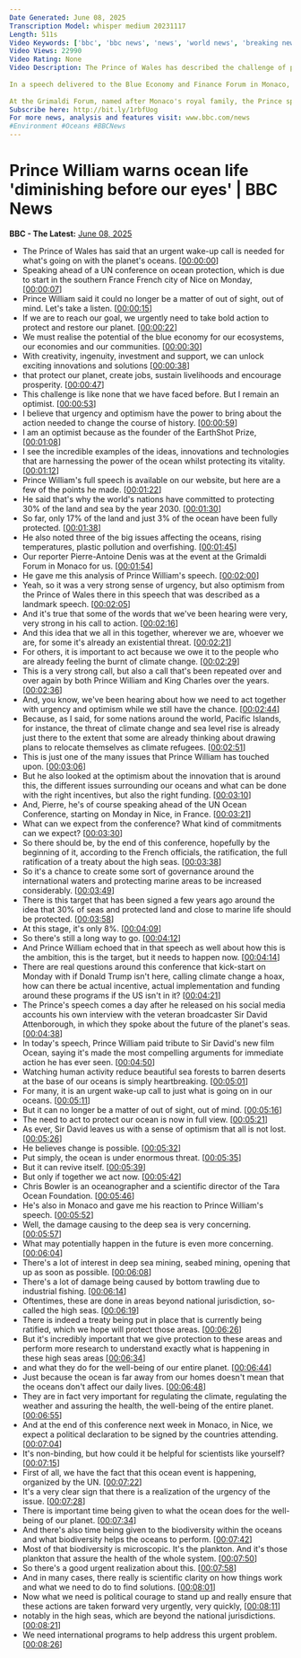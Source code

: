```yaml
---
Date Generated: June 08, 2025
Transcription Model: whisper medium 20231117
Length: 511s
Video Keywords: ['bbc', 'bbc news', 'news', 'world news', 'breaking news', 'us news', 'world', 'america', 'usa', 'usa news', 'india news']
Video Views: 22990
Video Rating: None
Video Description: The Prince of Wales has described the challenge of protecting the world's oceans as "like none that we have ever faced before."
 
In a speech delivered to the Blue Economy and Finance Forum in Monaco, Prince William said life on the ocean floor was "diminishing before our eyes" and called for ambitious action "on a global, national and local level".
 
At the Grimaldi Forum, named after Monaco's royal family, the Prince spoke in both English and French as he laid out what was at risk.
Subscribe here: http://bit.ly/1rbfUog
For more news, analysis and features visit: www.bbc.com/news 
#Environment #Oceans #BBCNews
---
```


# Prince William warns ocean life 'diminishing before our eyes' | BBC News
**BBC - The Latest:** [June 08, 2025](https://www.youtube.com/watch?v=50WzIATyd6I)
*  The Prince of Wales has said that an urgent wake-up call is needed for what's going on with the planet's oceans. [[00:00:00](https://www.youtube.com/watch?v=50WzIATyd6I&t=0.0s)]
*  Speaking ahead of a UN conference on ocean protection, which is due to start in the southern France French city of Nice on Monday, [[00:00:07](https://www.youtube.com/watch?v=50WzIATyd6I&t=7.0s)]
*  Prince William said it could no longer be a matter of out of sight, out of mind. Let's take a listen. [[00:00:15](https://www.youtube.com/watch?v=50WzIATyd6I&t=15.0s)]
*  If we are to reach our goal, we urgently need to take bold action to protect and restore our planet. [[00:00:22](https://www.youtube.com/watch?v=50WzIATyd6I&t=22.0s)]
*  We must realise the potential of the blue economy for our ecosystems, our economies and our communities. [[00:00:30](https://www.youtube.com/watch?v=50WzIATyd6I&t=30.0s)]
*  With creativity, ingenuity, investment and support, we can unlock exciting innovations and solutions [[00:00:38](https://www.youtube.com/watch?v=50WzIATyd6I&t=38.0s)]
*  that protect our planet, create jobs, sustain livelihoods and encourage prosperity. [[00:00:47](https://www.youtube.com/watch?v=50WzIATyd6I&t=47.0s)]
*  This challenge is like none that we have faced before. But I remain an optimist. [[00:00:53](https://www.youtube.com/watch?v=50WzIATyd6I&t=53.0s)]
*  I believe that urgency and optimism have the power to bring about the action needed to change the course of history. [[00:00:59](https://www.youtube.com/watch?v=50WzIATyd6I&t=59.0s)]
*  I am an optimist because as the founder of the EarthShot Prize, [[00:01:08](https://www.youtube.com/watch?v=50WzIATyd6I&t=68.0s)]
*  I see the incredible examples of the ideas, innovations and technologies that are harnessing the power of the ocean whilst protecting its vitality. [[00:01:12](https://www.youtube.com/watch?v=50WzIATyd6I&t=72.0s)]
*  Prince William's full speech is available on our website, but here are a few of the points he made. [[00:01:22](https://www.youtube.com/watch?v=50WzIATyd6I&t=82.0s)]
*  He said that's why the world's nations have committed to protecting 30% of the land and sea by the year 2030. [[00:01:30](https://www.youtube.com/watch?v=50WzIATyd6I&t=90.0s)]
*  So far, only 17% of the land and just 3% of the ocean have been fully protected. [[00:01:38](https://www.youtube.com/watch?v=50WzIATyd6I&t=98.0s)]
*  He also noted three of the big issues affecting the oceans, rising temperatures, plastic pollution and overfishing. [[00:01:45](https://www.youtube.com/watch?v=50WzIATyd6I&t=105.0s)]
*  Our reporter Pierre-Antoine Denis was at the event at the Grimaldi Forum in Monaco for us. [[00:01:54](https://www.youtube.com/watch?v=50WzIATyd6I&t=114.0s)]
*  He gave me this analysis of Prince William's speech. [[00:02:00](https://www.youtube.com/watch?v=50WzIATyd6I&t=120.0s)]
*  Yeah, so it was a very strong sense of urgency, but also optimism from the Prince of Wales there in this speech that was described as a landmark speech. [[00:02:05](https://www.youtube.com/watch?v=50WzIATyd6I&t=125.0s)]
*  And it's true that some of the words that we've been hearing were very, very strong in his call to action. [[00:02:16](https://www.youtube.com/watch?v=50WzIATyd6I&t=136.0s)]
*  And this idea that we all in this together, wherever we are, whoever we are, for some it's already an existential threat. [[00:02:21](https://www.youtube.com/watch?v=50WzIATyd6I&t=141.0s)]
*  For others, it is important to act because we owe it to the people who are already feeling the burnt of climate change. [[00:02:29](https://www.youtube.com/watch?v=50WzIATyd6I&t=149.0s)]
*  This is a very strong call, but also a call that's been repeated over and over again by both Prince William and King Charles over the years. [[00:02:36](https://www.youtube.com/watch?v=50WzIATyd6I&t=156.0s)]
*  And, you know, we've been hearing about how we need to act together with urgency and optimism while we still have the chance. [[00:02:44](https://www.youtube.com/watch?v=50WzIATyd6I&t=164.0s)]
*  Because, as I said, for some nations around the world, Pacific Islands, for instance, the threat of climate change and sea level rise is already just there to the extent that some are already thinking about drawing plans to relocate themselves as climate refugees. [[00:02:51](https://www.youtube.com/watch?v=50WzIATyd6I&t=171.0s)]
*  This is just one of the many issues that Prince William has touched upon. [[00:03:06](https://www.youtube.com/watch?v=50WzIATyd6I&t=186.0s)]
*  But he also looked at the optimism about the innovation that is around this, the different issues surrounding our oceans and what can be done with the right incentives, but also the right funding. [[00:03:10](https://www.youtube.com/watch?v=50WzIATyd6I&t=190.0s)]
*  And, Pierre, he's of course speaking ahead of the UN Ocean Conference, starting on Monday in Nice, in France. [[00:03:21](https://www.youtube.com/watch?v=50WzIATyd6I&t=201.0s)]
*  What can we expect from the conference? What kind of commitments can we expect? [[00:03:30](https://www.youtube.com/watch?v=50WzIATyd6I&t=210.0s)]
*  So there should be, by the end of this conference, hopefully by the beginning of it, according to the French officials, the ratification, the full ratification of a treaty about the high seas. [[00:03:38](https://www.youtube.com/watch?v=50WzIATyd6I&t=218.0s)]
*  So it's a chance to create some sort of governance around the international waters and protecting marine areas to be increased considerably. [[00:03:49](https://www.youtube.com/watch?v=50WzIATyd6I&t=229.0s)]
*  There is this target that has been signed a few years ago around the idea that 30% of seas and protected land and close to marine life should be protected. [[00:03:58](https://www.youtube.com/watch?v=50WzIATyd6I&t=238.0s)]
*  At this stage, it's only 8%. [[00:04:09](https://www.youtube.com/watch?v=50WzIATyd6I&t=249.0s)]
*  So there's still a long way to go. [[00:04:12](https://www.youtube.com/watch?v=50WzIATyd6I&t=252.0s)]
*  And Prince William echoed that in that speech as well about how this is the ambition, this is the target, but it needs to happen now. [[00:04:14](https://www.youtube.com/watch?v=50WzIATyd6I&t=254.0s)]
*  There are real questions around this conference that kick-start on Monday with if Donald Trump isn't here, calling climate change a hoax, how can there be actual incentive, actual implementation and funding around these programs if the US isn't in it? [[00:04:21](https://www.youtube.com/watch?v=50WzIATyd6I&t=261.0s)]
*  The Prince's speech comes a day after he released on his social media accounts his own interview with the veteran broadcaster Sir David Attenborough, in which they spoke about the future of the planet's seas. [[00:04:38](https://www.youtube.com/watch?v=50WzIATyd6I&t=278.0s)]
*  In today's speech, Prince William paid tribute to Sir David's new film Ocean, saying it's made the most compelling arguments for immediate action he has ever seen. [[00:04:50](https://www.youtube.com/watch?v=50WzIATyd6I&t=290.0s)]
*  Watching human activity reduce beautiful sea forests to barren deserts at the base of our oceans is simply heartbreaking. [[00:05:01](https://www.youtube.com/watch?v=50WzIATyd6I&t=301.0s)]
*  For many, it is an urgent wake-up call to just what is going on in our oceans. [[00:05:11](https://www.youtube.com/watch?v=50WzIATyd6I&t=311.0s)]
*  But it can no longer be a matter of out of sight, out of mind. [[00:05:16](https://www.youtube.com/watch?v=50WzIATyd6I&t=316.0s)]
*  The need to act to protect our ocean is now in full view. [[00:05:21](https://www.youtube.com/watch?v=50WzIATyd6I&t=321.0s)]
*  As ever, Sir David leaves us with a sense of optimism that all is not lost. [[00:05:26](https://www.youtube.com/watch?v=50WzIATyd6I&t=326.0s)]
*  He believes change is possible. [[00:05:32](https://www.youtube.com/watch?v=50WzIATyd6I&t=332.0s)]
*  Put simply, the ocean is under enormous threat. [[00:05:35](https://www.youtube.com/watch?v=50WzIATyd6I&t=335.0s)]
*  But it can revive itself. [[00:05:39](https://www.youtube.com/watch?v=50WzIATyd6I&t=339.0s)]
*  But only if together we act now. [[00:05:42](https://www.youtube.com/watch?v=50WzIATyd6I&t=342.0s)]
*  Chris Bowler is an oceanographer and a scientific director of the Tara Ocean Foundation. [[00:05:46](https://www.youtube.com/watch?v=50WzIATyd6I&t=346.0s)]
*  He's also in Monaco and gave me his reaction to Prince William's speech. [[00:05:52](https://www.youtube.com/watch?v=50WzIATyd6I&t=352.0s)]
*  Well, the damage causing to the deep sea is very concerning. [[00:05:57](https://www.youtube.com/watch?v=50WzIATyd6I&t=357.0s)]
*  What may potentially happen in the future is even more concerning. [[00:06:04](https://www.youtube.com/watch?v=50WzIATyd6I&t=364.0s)]
*  There's a lot of interest in deep sea mining, seabed mining, opening that up as soon as possible. [[00:06:08](https://www.youtube.com/watch?v=50WzIATyd6I&t=368.0s)]
*  There's a lot of damage being caused by bottom trawling due to industrial fishing. [[00:06:14](https://www.youtube.com/watch?v=50WzIATyd6I&t=374.0s)]
*  Oftentimes, these are done in areas beyond national jurisdiction, so-called the high seas. [[00:06:19](https://www.youtube.com/watch?v=50WzIATyd6I&t=379.0s)]
*  There is indeed a treaty being put in place that is currently being ratified, which we hope will protect those areas. [[00:06:26](https://www.youtube.com/watch?v=50WzIATyd6I&t=386.0s)]
*  But it's incredibly important that we give protection to these areas and perform more research to understand exactly what is happening in these high seas areas [[00:06:34](https://www.youtube.com/watch?v=50WzIATyd6I&t=394.0s)]
*  and what they do for the well-being of our entire planet. [[00:06:44](https://www.youtube.com/watch?v=50WzIATyd6I&t=404.0s)]
*  Just because the ocean is far away from our homes doesn't mean that the oceans don't affect our daily lives. [[00:06:48](https://www.youtube.com/watch?v=50WzIATyd6I&t=408.0s)]
*  They are in fact very important for regulating the climate, regulating the weather and assuring the health, the well-being of the entire planet. [[00:06:55](https://www.youtube.com/watch?v=50WzIATyd6I&t=415.0s)]
*  And at the end of this conference next week in Monaco, in Nice, we expect a political declaration to be signed by the countries attending. [[00:07:04](https://www.youtube.com/watch?v=50WzIATyd6I&t=424.0s)]
*  It's non-binding, but how could it be helpful for scientists like yourself? [[00:07:15](https://www.youtube.com/watch?v=50WzIATyd6I&t=435.0s)]
*  First of all, we have the fact that this ocean event is happening, organized by the UN. [[00:07:22](https://www.youtube.com/watch?v=50WzIATyd6I&t=442.0s)]
*  It's a very clear sign that there is a realization of the urgency of the issue. [[00:07:28](https://www.youtube.com/watch?v=50WzIATyd6I&t=448.0s)]
*  There is important time being given to what the ocean does for the well-being of our planet. [[00:07:34](https://www.youtube.com/watch?v=50WzIATyd6I&t=454.0s)]
*  And there's also time being given to the biodiversity within the oceans and what biodiversity helps the oceans to perform. [[00:07:42](https://www.youtube.com/watch?v=50WzIATyd6I&t=462.0s)]
*  Most of that biodiversity is microscopic. It's the plankton. And it's those plankton that assure the health of the whole system. [[00:07:50](https://www.youtube.com/watch?v=50WzIATyd6I&t=470.0s)]
*  So there's a good urgent realization about this. [[00:07:58](https://www.youtube.com/watch?v=50WzIATyd6I&t=478.0s)]
*  And in many cases, there really is scientific clarity on how things work and what we need to do to find solutions. [[00:08:01](https://www.youtube.com/watch?v=50WzIATyd6I&t=481.0s)]
*  Now what we need is political courage to stand up and really ensure that these actions are taken forward very urgently, very quickly, [[00:08:11](https://www.youtube.com/watch?v=50WzIATyd6I&t=491.0s)]
*  notably in the high seas, which are beyond the national jurisdictions. [[00:08:21](https://www.youtube.com/watch?v=50WzIATyd6I&t=501.0s)]
*  We need international programs to help address this urgent problem. [[00:08:26](https://www.youtube.com/watch?v=50WzIATyd6I&t=506.0s)]
